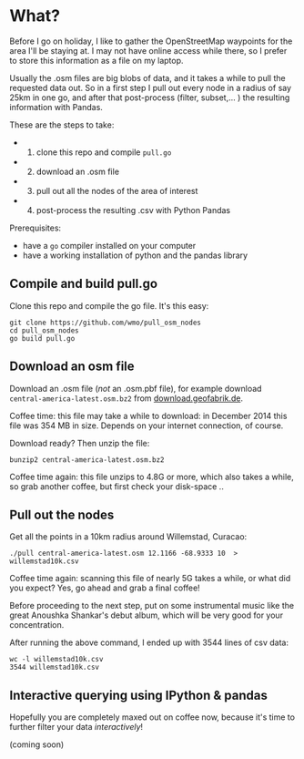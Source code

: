 # What? 

Before I go on holiday, I like to gather the OpenStreetMap waypoints for the area I'll be staying at. I may not have online access while there, so I prefer to store this information as a file on my laptop.

Usually the .osm files are big blobs of data, and it takes a while to pull the requested data out. So in a first step I pull out every node in a radius of say 25km in one go, and after that post-process (filter, subset,... ) the resulting information with Pandas.

These are the steps to take:

* 1. clone this repo and compile `pull.go` 
* 2. download an .osm file
* 3. pull out all the nodes of the area of interest
* 4. post-process the resulting .csv with Python Pandas  

Prerequisites: 

- have a `go` compiler installed on your computer
- have a working installation of python and the pandas library



## Compile and build pull.go 

Clone this repo and compile the go file. It's this easy: 

    git clone https://github.com/wmo/pull_osm_nodes
    cd pull_osm_nodes
    go build pull.go


## Download an osm file

Download an .osm file (*not* an .osm.pbf file), for example download `central-america-latest.osm.bz2` from [download.geofabrik.de](http://download.geofabrik.de).  

Coffee time: this file may take a while to download: in December 2014 this file was 354 MB in size. Depends on your internet connection, of course.

Download ready? Then unzip the file: 

    bunzip2 central-america-latest.osm.bz2

Coffee time again: this file unzips to 4.8G or more, which also takes a while, so grab another coffee, but first check your disk-space ..



## Pull out the nodes

Get all the points in a 10km radius around Willemstad, Curacao:

    ./pull central-america-latest.osm 12.1166 -68.9333 10  > willemstad10k.csv

Coffee time again: scanning this file of nearly 5G takes a while, or what did you expect? Yes, go ahead and grab a final coffee!

Before proceeding to the next step, put on some instrumental music like the great Anoushka Shankar's debut album, which will be very good for your concentration. 

After running the above command, I ended up with 3544 lines of csv data: 

    wc -l willemstad10k.csv 
    3544 willemstad10k.csv


## Interactive querying using IPython & pandas 

Hopefully you are completely maxed out on coffee now, because it's time to further filter your data *interactively*! 

(coming soon)









